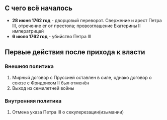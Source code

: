 ## С чего всё началось
- **28 июня 1762 год** - дворцовый переворот. Свержение и арест Петра III, отречение ег от престола; провозглашение Екатерины II императрицей
- **6 июля 1762 год** - убийство Петра III
## Первые действия после прихода к власти
### Внешняя политика
1. Мирный договор с Пруссией оставлен в силе, однако договор о союзе с Фридрихом II был отменён
2. Выход из семилетней войны
### Внутренняя политика
1. Отмена указа Петра III о секулерезации(изымании)